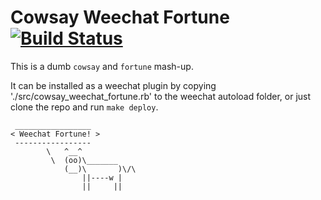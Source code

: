 Cowsay Weechat Fortune [![Build Status](https://travis-ci.org/dkinzer/cowsay_weechat_fortune.png?branch=master)](https://travis-ci.org/dkinzer/cowsay_weechat_fortune)
======================

This is a dumb `cowsay` and `fortune` mash-up.

It can be installed as a weechat plugin by copying './src/cowsay_weechat_fortune.rb' to the weechat autoload folder, or just clone the repo and run `make deploy`.


```
 _________________
< Weechat Fortune! >
 -----------------
        \   ^__^
         \  (oo)\_______
            (__)\       )\/\
                ||----w |
                ||     ||

```
